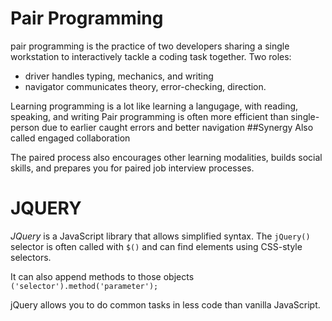 # Pair Programming 
pair programming is the practice of two developers sharing a single workstation to interactively tackle a coding task together.
Two roles: 
- driver handles typing, mechanics, and writing
- navigator communicates theory, error-checking, direction.

Learning programming is a lot like learning a langugage, with reading, speaking, and writing
Pair programming is often more efficient than single-person due to earlier caught errors and better navigation
##Synergy
Also called engaged collaboration

The paired process also encourages other learning modalities, builds social skills, and prepares you for paired job interview processes. 

# JQUERY 
*JQuery* is a JavaScript library that allows simplified syntax.
The `jQuery()` selector is often called with `$()` and can find elements using CSS-style selectors.

It can also append methods to those objects `('selector').method('parameter');`

jQuery allows you to do common tasks in less code than vanilla JavaScript. 
